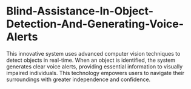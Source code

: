# Blind-Assistance-In-Object-Detection-And-Generating-Voice-Alerts
This innovative system uses advanced computer vision techniques to detect objects in real-time. When an object is identified, the system generates clear voice alerts, providing essential information to visually impaired individuals. This technology empowers users to navigate their surroundings with greater independence and confidence. 
